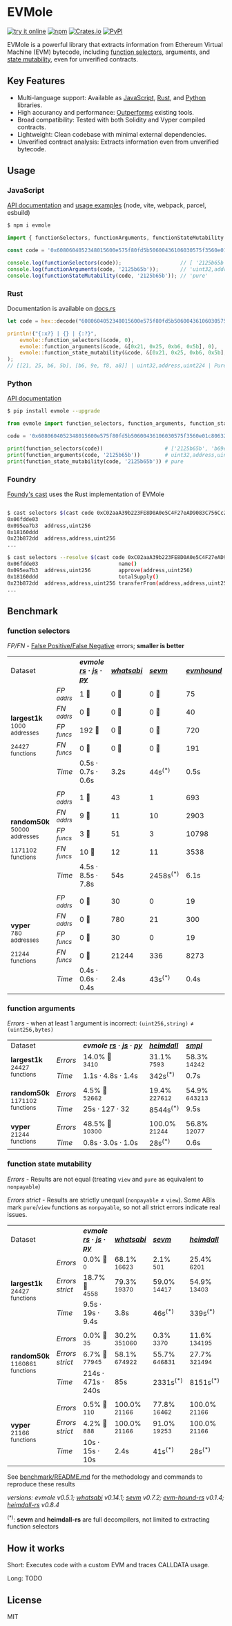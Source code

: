 # EVMole

[![try it online](https://img.shields.io/badge/Try_It_Online-github.io-brightgreen)](https://cdump.github.io/evmole/)
[![npm](https://img.shields.io/npm/v/evmole)](https://www.npmjs.com/package/evmole)
[![Crates.io](https://img.shields.io/crates/v/evmole?color=e9b44f)](https://crates.io/crates/evmole)
[![PyPI](https://img.shields.io/pypi/v/evmole?color=006dad)](https://pypi.org/project/evmole)

EVMole is a powerful library that extracts information from Ethereum Virtual Machine (EVM) bytecode, including [function selectors](https://docs.soliditylang.org/en/latest/abi-spec.html#function-selector), arguments, and [state mutability](https://docs.soliditylang.org/en/latest/contracts.html#state-mutability), even for unverified contracts.


## Key Features

- Multi-language support: Available as [JavaScript](#javascript), [Rust](#rust), and [Python](#python) libraries.
- High accurancy and performance: [Outperforms](#benchmark) existing tools.
- Broad compatibility: Tested with both Solidity and Vyper compiled contracts.
- Lightweight: Clean codebase with minimal external dependencies.
- Unverified contract analysis: Extracts information even from unverified bytecode.


## Usage
### JavaScript
[API documentation](./javascript/#api) and [usage examples](./javascript#usage) (node, vite, webpack, parcel, esbuild)
```sh
$ npm i evmole
```
```javascript
import { functionSelectors, functionArguments, functionStateMutability } from 'evmole'

const code = '0x6080604052348015600e575f80fd5b50600436106030575f3560e01c80632125b65b146034578063b69ef8a8146044575b5f80fd5b6044603f3660046046565b505050565b005b5f805f606084860312156057575f80fd5b833563ffffffff811681146069575f80fd5b925060208401356001600160a01b03811681146083575f80fd5b915060408401356001600160e01b0381168114609d575f80fd5b80915050925092509256'

console.log(functionSelectors(code));                   // [ '2125b65b', 'b69ef8a8' ]
console.log(functionArguments(code, '2125b65b'));       // 'uint32,address,uint224'
console.log(functionStateMutability(code, '2125b65b')); // 'pure'
```

### Rust
Documentation is available on [docs.rs](https://docs.rs/evmole/latest/evmole/)
```rust
let code = hex::decode("6080604052348015600e575f80fd5b50600436106030575f3560e01c80632125b65b146034578063b69ef8a8146044575b5f80fd5b6044603f3660046046565b505050565b005b5f805f606084860312156057575f80fd5b833563ffffffff811681146069575f80fd5b925060208401356001600160a01b03811681146083575f80fd5b915060408401356001600160e01b0381168114609d575f80fd5b80915050925092509256").unwrap();

println!("{:x?} | {} | {:?}",
    evmole::function_selectors(&code, 0),
    evmole::function_arguments(&code, &[0x21, 0x25, 0xb6, 0x5b], 0),
    evmole::function_state_mutability(&code, &[0x21, 0x25, 0xb6, 0x5b], 0),
);
// [[21, 25, b6, 5b], [b6, 9e, f8, a8]] | uint32,address,uint224 | Pure
```

### Python
[API documentation](./python/#api)
```sh
$ pip install evmole --upgrade
```
```python
from evmole import function_selectors, function_arguments, function_state_mutability

code = '0x6080604052348015600e575f80fd5b50600436106030575f3560e01c80632125b65b146034578063b69ef8a8146044575b5f80fd5b6044603f3660046046565b505050565b005b5f805f606084860312156057575f80fd5b833563ffffffff811681146069575f80fd5b925060208401356001600160a01b03811681146083575f80fd5b915060408401356001600160e01b0381168114609d575f80fd5b80915050925092509256'

print(function_selectors(code))                    # ['2125b65b', 'b69ef8a8']
print(function_arguments(code, '2125b65b'))        # uint32,address,uint224
print(function_state_mutability(code, '2125b65b')) # pure
```

### Foundry
<a href="https://getfoundry.sh/">Foundy's cast</a> uses the Rust implementation of EVMole
```sh

$ cast selectors $(cast code 0xC02aaA39b223FE8D0A0e5C4F27eAD9083C756Cc2)
0x06fdde03	
0x095ea7b3	address,uint256
0x18160ddd	
0x23b872dd	address,address,uint256
...

$ cast selectors --resolve $(cast code 0xC02aaA39b223FE8D0A0e5C4F27eAD9083C756Cc2)
0x06fdde03	                       	name()
0x095ea7b3	address,uint256        	approve(address,uint256)
0x18160ddd	                       	totalSupply()
0x23b872dd	address,address,uint256	transferFrom(address,address,uint256)
...
```

## Benchmark

### function selectors
<i>FP/FN</i> - [False Positive/False Negative](https://en.wikipedia.org/wiki/False_positives_and_false_negatives) errors; <b>smaller is better</b>

<table>
 <tr>
  <td>Dataset</td>
  <td></td>
  <td><b><i>evmole</i><b> <a href="benchmark/providers/evmole-rs/"><b><i>rs</i></b></a> · <a href="benchmark/providers/evmole-js/"><b><i>js</i></b></a> · <a href="benchmark/providers/evmole-py/"><b><i>py</i></b></a></td>
  <td><a href="benchmark/providers/whatsabi/"><b><i>whatsabi</i></b></a></td>
  <td><a href="benchmark/providers/sevm/"><b><i>sevm</i></b></a></td>
  <td><a href="benchmark/providers/evm-hound-rs/"><b><i>evmhound</i></b></a></td>
  <td><a href="benchmark/providers/heimdall-rs/"><b><i>heimdall</i></b></a></td>
  <td><a href="benchmark/providers/simple/"><b><i>smpl</i></b></a></td>
 </tr>
 <tr>
  <td rowspan="5"><b>largest1k</b><br><sub>1000<br>addresses<br><br>24427<br>functions</sub></td>
  <td><i>FP <sub>addrs</sub></i></td>
  <td>1 🥈</td>
  <td>0 🥇</td>
  <td>0 🥇</td>
  <td>75</td>
  <td>18</td>
  <td>95</td>
 </tr>
 <tr>
  <td><i>FN <sub>addrs</sub></i></td>
  <td>0 🥇</td>
  <td>0 🥇</td>
  <td>0 🥇</td>
  <td>40</td>
  <td>111</td>
  <td>9</td>
 </tr>
 <tr>
  <td><i>FP <sub>funcs</sub></i></td>
  <td>192 🥈</td>
  <td>0 🥇</td>
  <td>0 🥇</td>
  <td>720</td>
  <td>600</td>
  <td>749</td>
 </tr>
 <tr>
  <td><i>FN <sub>funcs</sub></i></td>
  <td>0 🥇</td>
  <td>0 🥇</td>
  <td>0 🥇</td>
  <td>191</td>
  <td>147</td>
  <td>12</td>
 </tr>
 <tr>
  <td><i>Time</i></td>
  <td>0.5s · 0.7s · 0.6s</td>
  <td>3.2s</td>
  <td>44s<sup>(*)</sup></td>
  <td>0.5s</td>
  <td>341s<sup>(*)</sup></td>
  <td>1.8s</td>
 </tr>
 <tr><td colspan="8"></td></tr>
 <tr>
  <td rowspan="5"><b>random50k</b><br><sub>50000<br>addresses<br><br>1171102<br>functions</sub></td>
  <td><i>FP <sub>addrs</sub></i></td>
  <td>1 🥇</td>
  <td>43</td>
  <td>1</td>
  <td>693</td>
  <td>3</td>
  <td>4136</td>
 </tr>
 <tr>
  <td><i>FN <sub>addrs</sub></i></td>
  <td>9 🥇</td>
  <td>11</td>
  <td>10</td>
  <td>2903</td>
  <td>4708</td>
  <td>77</td>
 </tr>
 <tr>
  <td><i>FP <sub>funcs</sub></i></td>
  <td>3 🥇</td>
  <td>51</td>
  <td>3</td>
  <td>10798</td>
  <td>29</td>
  <td>14652</td>
 </tr>
 <tr>
  <td><i>FN <sub>funcs</sub></i></td>
  <td>10 🥇</td>
  <td>12</td>
  <td>11</td>
  <td>3538</td>
  <td>6098</td>
  <td>96</td>
 </tr>
 <tr>
  <td><i>Time</i></td>
  <td>4.5s · 8.5s · 7.8s</td>
  <td>54s</td>
  <td>2458s<sup>(*)</sup></td>
  <td>6.1s</td>
  <td>8576s<sup>(*)</sup></td>
  <td>46s</td>
 </tr>
 <tr><td colspan="8"></td></tr>
 <tr>
  <td rowspan="5"><b>vyper</b><br><sub>780<br>addresses<br><br>21244<br>functions</sub></td>
  <td><i>FP <sub>addrs</sub></i></td>
  <td>0 🥇</td>
  <td>30</td>
  <td>0</td>
  <td>19</td>
  <td>0</td>
  <td>185</td>
 </tr>
 <tr>
  <td><i>FN <sub>addrs</sub></i></td>
  <td>0 🥇</td>
  <td>780</td>
  <td>21</td>
  <td>300</td>
  <td>780</td>
  <td>480</td>
 </tr>
 <tr>
  <td><i>FP <sub>funcs</sub></i></td>
  <td>0 🥇</td>
  <td>30</td>
  <td>0</td>
  <td>19</td>
  <td>0</td>
  <td>197</td>
 </tr>
 <tr>
  <td><i>FN <sub>funcs</sub></i></td>
  <td>0 🥇</td>
  <td>21244</td>
  <td>336</td>
  <td>8273</td>
  <td>21244</td>
  <td>12971</td>
 </tr>
 <tr>
  <td><i>Time</i></td>
  <td>0.4s · 0.6s · 0.4s</td>
  <td>2.4s</td>
  <td>43s<sup>(*)</sup></td>
  <td>0.4s</td>
  <td>27s<sup>(*)</sup></td>
  <td>1.1s</td>
 </tr>
</table>

### function arguments
<i>Errors</i> - when at least 1 argument is incorrect: `(uint256,string)` ≠ `(uint256,bytes)`

<table>
 <tr>
  <td>Dataset</td>
  <td></td>
  <td><b><i>evmole</i><b> <a href="benchmark/providers/evmole-rs/"><b><i>rs</i></b></a> · <a href="benchmark/providers/evmole-js/"><b><i>js</i></b></a> · <a href="benchmark/providers/evmole-py/"><b><i>py</i></b></a></td>
  <td><a href="benchmark/providers/heimdall-rs/"><b><i>heimdall</i></b></a></td>
  <td><a href="benchmark/providers/simple/"><b><i>smpl</i></b></a></td>
 </tr>
 <tr>
  <td rowspan="2"><b>largest1k</b><br><sub>24427<br>functions</sub></td>
  <td><i>Errors</i></td>
  <td>14.0% 🥇<br><sub>3410</sub></td>
  <td>31.1%<br><sub>7593</sub></td>
  <td>58.3%<br><sub>14242</sub></td>
 </tr>
 <tr>
  <td><i>Time</i></td>
  <td>1.1s · 4.8s · 1.4s</td>
  <td>342s<sup>(*)</sup></td>
  <td>0.7s</td>
 </tr>
 <tr><td colspan="5"></td></tr>
 <tr>
  <td rowspan="2"><b>random50k</b><br><sub>1171102<br>functions</sub></td>
  <td><i>Errors</i></td>
  <td>4.5% 🥇<br><sub>52662</sub></td>
  <td>19.4%<br><sub>227612</sub></td>
  <td>54.9%<br><sub>643213</sub></td>
 </tr>
 <tr>
  <td><i>Time</i></td>
  <td>25s · 127 · 32</td>
  <td>8544s<sup>(*)</sup></td>
  <td>9.5s</td>
 </tr>
 <tr><td colspan="5"></td></tr>
 <tr>
  <td rowspan="2"><b>vyper</b><br><sub>21244<br>functions</sub></td>
  <td><i>Errors</i></td>
  <td>48.5% 🥇<br><sub>10300</sub></td>
  <td>100.0%<br><sub>21244</sub></td>
  <td>56.8%<br><sub>12077</sub></td>
 </tr>
 <tr>
  <td><i>Time</i></td>
  <td>0.8s · 3.0s · 1.0s</td>
  <td>28s<sup>(*)</sup></td>
  <td>0.6s</td>
 </tr>
</table>

### function state mutability

<i>Errors</i> - Results are not equal (treating `view` and `pure` as equivalent to `nonpayable`)

<i>Errors strict</i> - Results are strictly unequal (`nonpayable` ≠ `view`). Some ABIs mark `pure`/`view` functions as `nonpayable`, so not all strict errors indicate real issues.

<table>
 <tr>
  <td>Dataset</td>
  <td></td>
  <td><b><i>evmole</i><b> <a href="benchmark/providers/evmole-rs/"><b><i>rs</i></b></a> · <a href="benchmark/providers/evmole-js/"><b><i>js</i></b></a> · <a href="benchmark/providers/evmole-py/"><b><i>py</i></b></a></td>
  <td><a href="benchmark/providers/whatsabi/"><b><i>whatsabi</i></b></a></td>
  <td><a href="benchmark/providers/sevm/"><b><i>sevm</i></b></a></td>
  <td><a href="benchmark/providers/heimdall-rs/"><b><i>heimdall</i></b></a></td>
  <td><a href="benchmark/providers/simple/"><b><i>smpl</i></b></a></td>
 </tr>
 <tr>
  <td rowspan="3"><b>largest1k</b><br><sub>24427<br>functions</sub></td>
  <td><i>Errors</i></td>
  <td>0.0% 🥇<br><sub>0</sub></td>
  <td>68.1%<br><sub>16623</sub></td>
  <td>2.1%<br><sub>501</sub></td>
  <td>25.4%<br><sub>6201</sub></td>
  <td>2.6%<br><sub>643</sub></td>
 </tr>
 <tr>
  <td><i>Errors strict</i></td>
  <td>18.7% 🥇<br><sub>4558</sub></td>
  <td>79.3%<br><sub>19370</sub></td>
  <td>59.0%<br><sub>14417</sub></td>
  <td>54.9%<br><sub>13403</sub></td>
  <td>60.9%<br><sub>14864</sub></td>
 </tr>
 <tr>
  <td><i>Time</i></td>
  <td>9.5s · 19s · 9.4s</td>
  <td>3.8s</td>
  <td>46s<sup>(*)</sup></td>
  <td>339s<sup>(*)</sup></td>
  <td>0.7s</td>
 </tr>
 <tr><td colspan="6"></td></tr>
 <tr>
  <td rowspan="3"><b>random50k</b><br><sub>1160861<br>functions</sub></td>
  <td><i>Errors</i></td>
  <td>0.0% 🥇<br><sub>35</sub></td>
  <td>30.2%<br><sub>351060</sub></td>
  <td>0.3%<br><sub>3370</sub></td>
  <td>11.6%<br><sub>134195</sub></td>
  <td>2.2%<br><sub>24961</sub></td>
 </tr>
 <tr>
  <td><i>Errors strict</i></td>
  <td>6.7% 🥇<br><sub>77945</sub></td>
  <td>58.1%<br><sub>674922</sub></td>
  <td>55.7%<br><sub>646831</sub></td>
  <td>27.7%<br><sub>321494</sub></td>
  <td>57.7%<br><sub>670318</sub></td>
 </tr>
 <tr>
  <td><i>Time</i></td>
  <td>214s · 471s · 240s</td>
  <td>85s</td>
  <td>2331s<sup>(*)</sup></td>
  <td>8151s<sup>(*)</sup></td>
  <td>9.4s</td>
 </tr>
 <tr><td colspan="6"></td></tr>
 <tr>
  <td rowspan="3"><b>vyper</b><br><sub>21166<br>functions</sub></td>
  <td><i>Errors</i></td>
  <td>0.5% 🥇<br><sub>110</sub></td>
  <td>100.0%<br><sub>21166</sub></td>
  <td>77.8%<br><sub>16462</sub></td>
  <td>100.0%<br><sub>21166</sub></td>
  <td>1.8%<br><sub>390</sub></td>
 </tr>
 <tr>
  <td><i>Errors strict</i></td>
  <td>4.2% 🥇<br><sub>888</sub></td>
  <td>100.0%<br><sub>21166</sub></td>
  <td>91.0%<br><sub>19253</sub></td>
  <td>100.0%<br><sub>21166</sub></td>
  <td>59.6%<br><sub>12610</sub></td>
 </tr>
 <tr>
  <td><i>Time</i></td>
  <td>10s · 15s · 10s</td>
  <td>2.4s</td>
  <td>41s<sup>(*)</sup></td>
  <td>28s<sup>(*)</sup></td>
  <td>0.6s</td>
 </tr>
</table>

See [benchmark/README.md](./benchmark/) for the methodology and commands to reproduce these results

<i>versions: evmole v0.5.1; <a href="https://github.com/shazow/whatsabi">whatsabi</a> v0.14.1; <a href="https://github.com/acuarica/evm">sevm</a> v0.7.2; <a href="https://github.com/g00dv1n/evm-hound-rs">evm-hound-rs</a> v0.1.4; <a href="https://github.com/Jon-Becker/heimdall-rs">heimdall-rs</a> v0.8.4</i>

<sup>(*)</sup>: <b>sevm</b> and <b>heimdall-rs</b> are full decompilers, not limited to extracting function selectors

## How it works

Short: Executes code with a custom EVM and traces CALLDATA usage.

Long: TODO

## License
MIT
